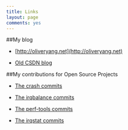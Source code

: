 ```yaml
---
title: Links
layout: page
comments: yes
---
```


##My blog

- [http://oliveryang.net](http://oliveryang.net)

- [Old CSDN blog](http://blog.csdn.net/yayong)

##My contributions for Open Source Projects

- [The crash commits](http://yangoliver.github.io/2015/06/linux-crash-my-patches)

- [The irqbalance commits](https://github.com/Irqbalance/irqbalance/commits?author=yangoliver)

- [The perf-tools commits](https://github.com/brendangregg/perf-tools/commits?author=yangoliver)

- [The irqstat commits](https://github.com/lanceshelton/irqstat/commits?author=yangoliver)
